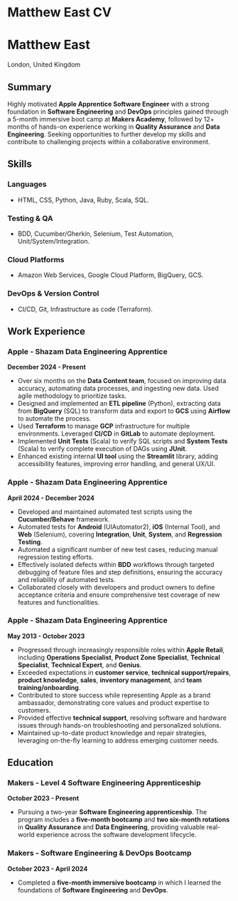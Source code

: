 # Matthew East CV

# Matthew East  
London, United Kingdom

## Summary  
Highly motivated **Apple Apprentice Software Engineer** with a strong foundation in **Software Engineering** and **DevOps** principles gained through a 5-month immersive boot camp at **Makers Academy**, followed by 12+ months of hands-on experience working in **Quality Assurance** and **Data Engineering**. Seeking opportunities to further develop my skills and contribute to challenging projects within a collaborative environment.

## Skills  

### Languages  
- HTML, CSS, Python, Java, Ruby, Scala, SQL.

### Testing & QA  
- BDD, Cucumber/Gherkin, Selenium, Test Automation, Unit/System/Integration.

### Cloud Platforms  
- Amazon Web Services, Google Cloud Platform, BigQuery, GCS.

### DevOps & Version Control  
- CI/CD, Git, Infrastructure as code (Terraform).

## Work Experience  

### Apple - Shazam Data Engineering Apprentice  
**December 2024 - Present**  
- Over six months on the **Data Content team**, focused on improving data accuracy, automating data processes, and ingesting new data. Used agile methodology to prioritize tasks.  
- Designed and implemented an **ETL pipeline** (Python), extracting data from **BigQuery** (SQL) to transform data and export to **GCS** using **Airflow** to automate the process.  
- Used **Terraform** to manage **GCP** infrastructure for multiple environments. Leveraged **CI/CD** in **GitLab** to automate deployment.  
- Implemented **Unit Tests** (Scala) to verify SQL scripts and **System Tests** (Scala) to verify complete execution of DAGs using **JUnit**.  
- Enhanced existing internal **UI tool** using the **Streamlit** library, adding accessibility features, improving error handling, and general UX/UI.  

### Apple - Shazam Data Engineering Apprentice  
**April 2024 - December 2024**  
- Developed and maintained automated test scripts using the **Cucumber/Behave** framework.  
- Automated tests for **Android** (UIAutomator2), **iOS** (Internal Tool), and **Web** (Selenium), covering **Integration**, **Unit**, **System**, and **Regression Testing**.  
- Automated a significant number of new test cases, reducing manual regression testing efforts.  
- Effectively isolated defects within **BDD** workflows through targeted debugging of feature files and step definitions, ensuring the accuracy and reliability of automated tests.  
- Collaborated closely with developers and product owners to define acceptance criteria and ensure comprehensive test coverage of new features and functionalities.

### Apple - Shazam Data Engineering Apprentice  
**May 2013 - October 2023**  
- Progressed through increasingly responsible roles within **Apple Retail**, including **Operations Specialist**, **Product Zone Specialist**, **Technical Specialist**, **Technical Expert**, and **Genius**.  
- Exceeded expectations in **customer service**, **technical support/repairs**, **product knowledge**, **sales**, **inventory management**, and **team training/onboarding**.  
- Contributed to store success while representing Apple as a brand ambassador, demonstrating core values and product expertise to customers.  
- Provided effective **technical support**, resolving software and hardware issues through hands-on troubleshooting and personalized solutions.  
- Maintained up-to-date product knowledge and repair strategies, leveraging on-the-fly learning to address emerging customer needs.

## Education  

### Makers - Level 4 Software Engineering Apprenticeship  
**October 2023 - Present**  
- Pursuing a two-year **Software Engineering apprenticeship**. The program includes a **five-month bootcamp** and **two six-month rotations** in **Quality Assurance** and **Data Engineering**, providing valuable real-world experience across the software development lifecycle.  

### Makers - Software Engineering & DevOps Bootcamp  
**October 2023 - April 2024**  
- Completed a **five-month immersive bootcamp** in which I learned the foundations of **Software Engineering** and **DevOps**.
